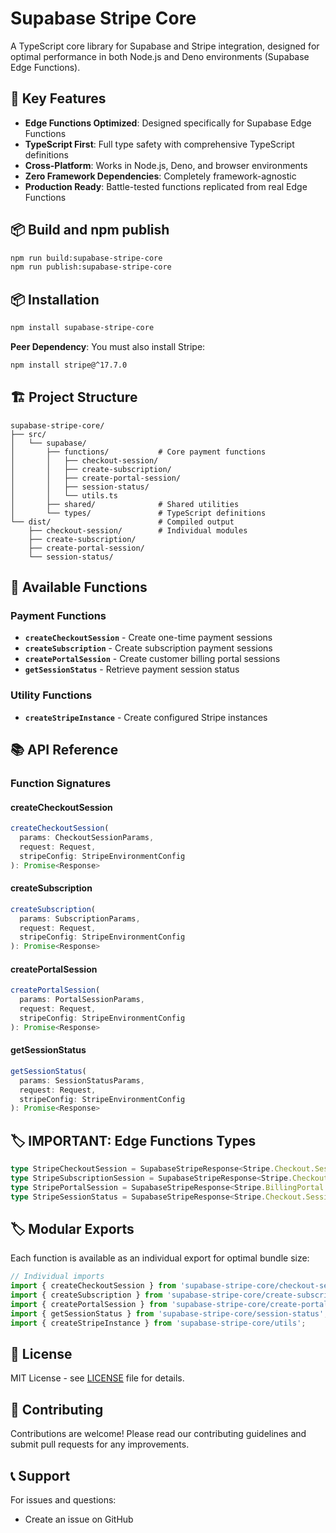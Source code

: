 # Supabase Stripe Core

A TypeScript core library for Supabase and Stripe integration, designed for optimal performance in both Node.js and Deno environments (Supabase Edge Functions).

## 🚀 Key Features

- **Edge Functions Optimized**: Designed specifically for Supabase Edge Functions
- **TypeScript First**: Full type safety with comprehensive TypeScript definitions
- **Cross-Platform**: Works in Node.js, Deno, and browser environments
- **Zero Framework Dependencies**: Completely framework-agnostic
- **Production Ready**: Battle-tested functions replicated from real Edge Functions

## 📦 Build and npm publish

```bash
npm run build:supabase-stripe-core
npm run publish:supabase-stripe-core
```

## 📦 Installation

```bash
npm install supabase-stripe-core
```

**Peer Dependency**: You must also install Stripe:
```bash
npm install stripe@^17.7.0
```

## 🏗️ Project Structure

```
supabase-stripe-core/
├── src/
│   └── supabase/
│       ├── functions/           # Core payment functions
│       │   ├── checkout-session/
│       │   ├── create-subscription/
│       │   ├── create-portal-session/
│       │   ├── session-status/
│       │   └── utils.ts
│       ├── shared/              # Shared utilities
│       └── types/               # TypeScript definitions
└── dist/                        # Compiled output
    ├── checkout-session/        # Individual modules
    ├── create-subscription/
    ├── create-portal-session/
    └── session-status/
```

## 🎯 Available Functions

### Payment Functions
- **`createCheckoutSession`** - Create one-time payment sessions
- **`createSubscription`** - Create subscription payment sessions  
- **`createPortalSession`** - Create customer billing portal sessions
- **`getSessionStatus`** - Retrieve payment session status

### Utility Functions
- **`createStripeInstance`** - Create configured Stripe instances

## 📚 API Reference

### Function Signatures

#### createCheckoutSession
```typescript
createCheckoutSession(
  params: CheckoutSessionParams,
  request: Request,
  stripeConfig: StripeEnvironmentConfig
): Promise<Response>
```

#### createSubscription
```typescript
createSubscription(
  params: SubscriptionParams,
  request: Request,
  stripeConfig: StripeEnvironmentConfig
): Promise<Response>
```

#### createPortalSession
```typescript
createPortalSession(
  params: PortalSessionParams,
  request: Request,
  stripeConfig: StripeEnvironmentConfig
): Promise<Response>
```

#### getSessionStatus
```typescript
getSessionStatus(
  params: SessionStatusParams,
  request: Request,
  stripeConfig: StripeEnvironmentConfig
): Promise<Response>
```

## 🏷️ IMPORTANT: Edge Functions Types

```typescript
type StripeCheckoutSession = SupabaseStripeResponse<Stripe.Checkout.Session>;
type StripeSubscriptionSession = SupabaseStripeResponse<Stripe.Checkout.Session>;
type StripePortalSession = SupabaseStripeResponse<Stripe.BillingPortal.Session>;
type StripeSessionStatus = SupabaseStripeResponse<Stripe.Checkout.Session>;
```

## 🏷️ Modular Exports

Each function is available as an individual export for optimal bundle size:

```typescript
// Individual imports
import { createCheckoutSession } from 'supabase-stripe-core/checkout-session';
import { createSubscription } from 'supabase-stripe-core/create-subscription';
import { createPortalSession } from 'supabase-stripe-core/create-portal-session';
import { getSessionStatus } from 'supabase-stripe-core/session-status';
import { createStripeInstance } from 'supabase-stripe-core/utils';
```

## 📄 License

MIT License - see [LICENSE](LICENSE) file for details.

## 🤝 Contributing

Contributions are welcome! Please read our contributing guidelines and submit pull requests for any improvements.

## 📞 Support

For issues and questions:
- Create an issue on GitHub